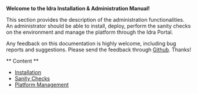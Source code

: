 **Welcome to the Idra Installation & Administration Manual!**

This section provides the description of the administration functionalities. An administrator should be able to install, deploy, perform the sanity checks on the environment and manage the platform through the Idra Portal. 

Any feedback on this documentation is highly welcome, including bug reports and suggestions. Please send the feedback through [Github](https://github.com/OPSILab/Idra). Thanks!

** Content  **

* [Installation](installation.md)
* [Sanity Checks](sanitychecks.md)
* [Platform Management](administration_gui.md)
   